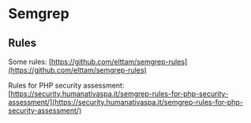 # Semgrep

## Rules

Some rules: [https://github.com/elttam/semgrep-rules](https://github.com/elttam/semgrep-rules)

Rules for PHP security assessment: [https://security.humanativaspa.it/semgrep-rules-for-php-security-assessment/](https://security.humanativaspa.it/semgrep-rules-for-php-security-assessment/)
